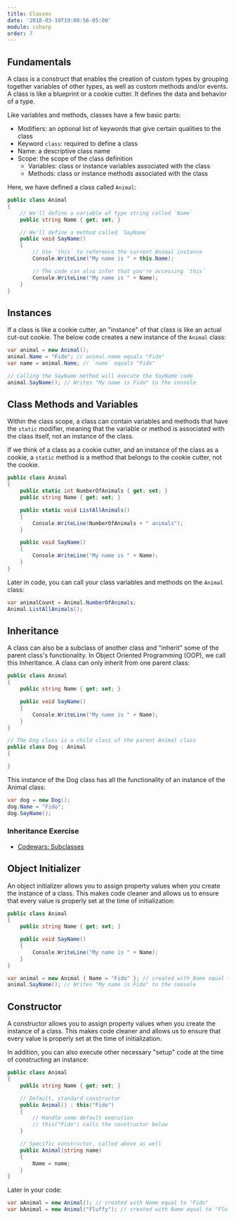 ```yaml
---
title: Classes
date: '2018-03-19T19:00:56-05:00'
module: csharp
order: 7
---
```


## Fundamentals

A class is a construct that enables the creation of custom types by grouping together variables of other types, as well as custom methods and/or events. A class is like a blueprint or a cookie cutter. It defines the data and behavior of a type.

Like variables and methods, classes have a few basic parts:

* Modifiers: an optional list of keywords that give certain qualities to the class
* Keyword `class`: required to define a class
* Name: a descriptive class name
* Scope: the scope of the class definition
  * Variables: class or instance variables associated with the class
  * Methods: class or instance methods associated with the class

Here, we have defined a class called `Animal`:

```csharp
public class Animal
{
    // We'll define a variable of type string called `Name`
    public string Name { get; set; }

    // We'll define a method called `SayName`
    public void SayName()
    {
        // Use `this` to reference the current Animal instance
        Console.WriteLine("My name is " + this.Name);

        // The code can also infer that you're accessing `this`
        Console.WriteLine("My name is " + Name);
    }
}
```

## Instances

If a class is like a cookie cutter, an "instance" of that class is like an actual cut-out cookie. The below code creates a new instance of the `Animal` class:

```csharp
var animal = new Animal();
animal.Name = "Fido"; // animal.name equals "Fido"
var name = animal.Name; // `name` equals "Fido"

// Calling the SayName method will execute the SayName code
animal.SayName(); // Writes "My name is Fido" to the console
```

## Class Methods and Variables

Within the class scope, a class can contain variables and methods that have the `static` modifier, meaning that the variable or method is associated with the class itself, not an instance of the class.

If we think of a class as a cookie cutter, and an instance of the class as a cookie, a `static` method is a method that belongs to the cookie cutter, not the cookie.

```csharp
public class Animal
{
    public static int NumberOfAnimals { get; set; }
    public string Name { get; set; }

    public static void ListAllAnimals()
    {
        Console.WriteLine(NumberOfAnimals + " animals");
    }

    public void SayName()
    {
        Console.WriteLine("My name is " + Name);
    }
}
```

Later in code, you can call your class variables and methods on the `Animal` class:

```csharp
var animalCount = Animal.NumberOfAnimals;
Animal.ListAllAnimals();
```

## Inheritance

A class can also be a subclass of another class and "inherit" some of the parent class's functionality. In Object Oriented Programming (OOP), we call this Inheritance. A class can only inherit from one parent class:

```csharp
public class Animal
{
    public string Name { get; set; }

    public void SayName()
    {
        Console.WriteLine("My name is " + Name);
    }
}

// The Dog class is a child class of the parent Animal class
public class Dog : Animal
{

}
```

This instance of the Dog class has all the functionality of an instance of the Animal class:

```csharp
var dog = new Dog();
dog.Name = "Fido";
dog.SayName();
```

### Inheritance Exercise

* [Codewars: Subclasses](https://www.codewars.com/kata/basic-subclasses-adam-and-eve/train/csharp)

## Object Initializer

An object initializer allows you to assign property values when you create the instance of a class. This makes code cleaner and allows us to ensure that every value is properly set at the time of initialization:

```csharp
public class Animal
{
    public string Name { get; set; }

    public void SayName()
    {
        Console.WriteLine("My name is " + Name);
    }
}
```

```csharp
var animal = new Animal { Name = "Fido" }; // created with Name equal to "Fido"
animal.SayName(); // Writes "My name is Fido" to the console
```

## Constructor

A constructor allows you to assign property values when you create the instance of a class. This makes code cleaner and allows us to ensure that every value is properly set at the time of initialization.

In addition, you can also execute other necessary "setup" code at the time of constructing an instance:

```csharp
public class Animal
{
    public string Name { get; set; }

    // Default, standard constructor
    public Animal() : this("Fido")
    {
        // Handle some default execution
        // this("Fido") calls the constructor below
    }

    // Specific constructor, called above as well
    public Animal(string name)
    {
        Name = name;
    }
}
```

Later in your code:

```csharp
var aAnimal = new Animal(); // created with Name equal to "Fido"
var bAnimal = new Animal("Fluffy"); // created with Name equal to "Fluffy"
```
